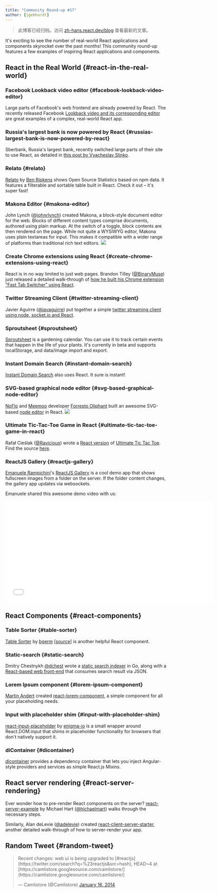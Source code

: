 ```yaml
---
title: "Community Round-up #17"
author: [jgebhardt]
---
```


<div class="scary">

> 此博客已经归档。访问 [zh-hans.react.dev/blog](https://zh-hans.react.dev/blog) 查看最新的文章。

</div>


It's exciting to see the number of real-world React applications and components skyrocket over the past months! This community round-up features a few examples of inspiring React applications and components.

## React in the Real World {#react-in-the-real-world}

### Facebook Lookback video editor {#facebook-lookback-video-editor}
Large parts of Facebook's web frontend are already powered by React. The recently released Facebook [Lookback video and its corresponding editor](https://www.facebook.com/lookback/edit/) are great examples of a complex, real-world React app.

### Russia's largest bank is now powered by React {#russias-largest-bank-is-now-powered-by-react}
Sberbank, Russia's largest bank, recently switched large parts of their site to use React, as detailed in [this post by Vyacheslav Slinko](https://groups.google.com/forum/#!topic/reactjs/Kj6WATX0atg).

### Relato {#relato}
[Relato](https://bripkens.github.io/relato/) by [Ben Ripkens](https://github.com/bripkens) shows Open Source Statistics based on npm data. It features a filterable and sortable table built in React. Check it out &ndash; it's super fast!

### Makona Editor {#makona-editor}

 John Lynch ([@johnrlynch](https://twitter.com/johnrlynch)) created Makona, a block-style document editor for the web. Blocks of different content types comprise documents, authored using plain markup. At the switch of a toggle, block contents are then rendered on the page. While not quite a WYSIWYG editor, Makona uses plain textareas for input. This makes it compatible with a wider range of platforms than traditional rich text editors.
[![](../images/blog/makona-editor.png)](https://johnthethird.github.io/makona-editor/)

### Create Chrome extensions using React {#create-chrome-extensions-using-react}
React is in no way limited to just web pages. Brandon Tilley ([@BinaryMuse](https://twitter.com/BinaryMuse)) just released a detailed walk-through of [how he built his Chrome extension "Fast Tab Switcher" using React](http://brandontilley.com/2014/02/24/creating-chrome-extensions-with-react.html).


### Twitter Streaming Client {#twitter-streaming-client}

Javier Aguirre ([@javaguirre](https://twitter.com/javaguirre)) put together a simple [twitter streaming client using node, socket.io and React](http://javaguirre.net/2014/02/11/twitter-streaming-api-with-node-socket-io-and-reactjs/).


### Sproutsheet {#sproutsheet}

[Sproutsheet](http://sproutsheet.com/) is a gardening calendar. You can use it to track certain events that happen in the life of your plants. It's currently in beta and supports localStorage, and data/image import and export.

### Instant Domain Search {#instant-domain-search}
[Instant Domain Search](https://instantdomainsearch.com/) also uses React. It sure is instant!


### SVG-based graphical node editor {#svg-based-graphical-node-editor}
[NoFlo](http://noflojs.org/) and [Meemoo](http://meemoo.org/) developer [Forresto Oliphant](http://www.forresto.com/) built an awesome SVG-based [node editor](https://forresto.github.io/prototyping/react/) in React.
 [![](../images/blog/react-svg-fbp.png)](https://forresto.github.io/prototyping/react/)


### Ultimate Tic-Tac-Toe Game in React {#ultimate-tic-tac-toe-game-in-react}
Rafał Cieślak ([@Ravicious](https://twitter.com/Ravicious)) wrote a [React version](https://ravicious.github.io/ultimate-ttt/) of [Ultimate Tic Tac Toe](http://mathwithbaddrawings.com/2013/06/16/ultimate-tic-tac-toe/). Find the source [here](https://github.com/ravicious/ultimate-ttt).



### ReactJS Gallery {#reactjs-gallery}

[Emanuele Rampichini](https://github.com/lele85)'s [ReactJS Gallery](https://github.com/lele85/ReactGallery) is a cool demo app that shows fullscreen images from a folder on the server. If the folder content changes, the gallery app updates via websockets.

Emanuele shared this awesome demo video with us:

<iframe width="650" height="315" src="//www.youtube-nocookie.com/embed/jYcpaemt90M" frameborder="0" allowfullscreen></iframe>



## React Components {#react-components}


### Table Sorter {#table-sorter}
[Table Sorter](https://bgerm.github.io/react-table-sorter-demo/) by [bgerm](https://github.com/bgerm) [[source](https://github.com/bgerm/react-table-sorter-demo)] is another helpful React component.

### Static-search {#static-search}

Dmitry Chestnykh [@dchest](https://twitter.com/dchest) wrote a [static search indexer](https://github.com/dchest/static-search) in Go, along with a [React-based web front-end](http://www.codingrobots.com/search/) that consumes search result via JSON.

### Lorem Ipsum component {#lorem-ipsum-component}

[Martin Andert](https://github.com/martinandert) created [react-lorem-component](https://github.com/martinandert/react-lorem-component), a simple component for all your placeholding needs.

### Input with placeholder shim {#input-with-placeholder-shim}
[react-input-placeholder](enigma-io/react-input-placeholder) by [enigma-io](@enigma-io) is a small wrapper around React.DOM.input that shims in placeholder functionality for browsers that don't natively support it.

### diContainer {#dicontainer}

[dicontainer](https://github.com/SpektrumFM/dicontainer) provides a dependency container that lets you inject Angular-style providers and services as simple React.js Mixins.


## React server rendering {#react-server-rendering}

Ever wonder how to pre-render React components on the server? [react-server-example](https://github.com/mhart/react-server-example) by Michael Hart ([@hichaelmart](https://twitter.com/hichaelmart)) walks through the necessary steps.

Similarly, Alan deLevie ([@adelevie](https://twitter.com/adelevie)) created [react-client-server-starter](https://github.com/adelevie/react-client-server-starter), another detailed walk-through of how to server-render your app.



## Random Tweet {#random-tweet}

<div><blockquote class="twitter-tweet" lang="en"><p>Recent changes: web ui is being upgraded to [#reactjs](https://twitter.com/search?q=%23reactjs&src=hash), HEAD~4 at [https://camlistore.googlesource.com/camlistore/](https://camlistore.googlesource.com/camlistore/)</p>&mdash; Camlistore (@Camlistore) <a href="https://twitter.com/Camlistore/status/423925795820539904">January 16, 2014</a></blockquote></div>
